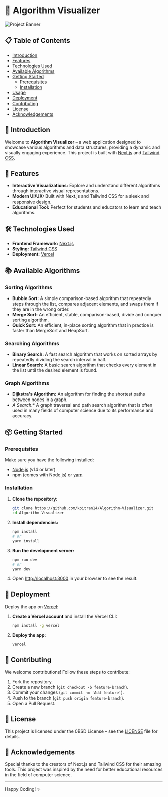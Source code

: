 # 🌟 Algorithm Visualizer

![Project Banner](https://via.placeholder.com/800x200.png?text=Algorithm+Visualizer)

## 📋 Table of Contents

- [Introduction](#-introduction)
- [Features](#-features)
- [Technologies Used](#-technologies-used)
- [Available Algorithms](#-available-algorithms)
- [Getting Started](#-getting-started)
  - [Prerequisites](#prerequisites)
  - [Installation](#installation)
- [Usage](#usage)
- [Deployment](#-deployment)
- [Contributing](#-contributing)
- [License](#-license)
- [Acknowledgements](#-acknowledgements)

## 🚀 Introduction

Welcome to **Algorithm Visualizer** – a web application designed to showcase various algorithms and data structures, providing a dynamic and visually engaging experience. This project is built with [Next.js](https://nextjs.org/) and [Tailwind CSS](https://tailwindcss.com/).

## 🎨 Features

- **Interactive Visualizations:** Explore and understand different algorithms through interactive visual representations.
- **Modern UI/UX:** Built with Next.js and Tailwind CSS for a sleek and responsive design.
- **Educational Tool:** Perfect for students and educators to learn and teach algorithms.

## 🛠️ Technologies Used

- **Frontend Framework:** [Next.js](https://nextjs.org/)
- **Styling:** [Tailwind CSS](https://tailwindcss.com/)
- **Deployment:** [Vercel](https://vercel.com/)

## 📚 Available Algorithms

### Sorting Algorithms
- **Bubble Sort:** A simple comparison-based algorithm that repeatedly steps through the list, compares adjacent elements, and swaps them if they are in the wrong order.
- **Merge Sort:** An efficient, stable, comparison-based, divide and conquer sorting algorithm.
- **Quick Sort:** An efficient, in-place sorting algorithm that in practice is faster than MergeSort and HeapSort.

### Searching Algorithms
- **Binary Search:** A fast search algorithm that works on sorted arrays by repeatedly dividing the search interval in half.
- **Linear Search:** A basic search algorithm that checks every element in the list until the desired element is found.

### Graph Algorithms
- **Dijkstra's Algorithm:** An algorithm for finding the shortest paths between nodes in a graph.
- **A* Search:** A graph traversal and path search algorithm that is often used in many fields of computer science due to its performance and accuracy.

## 📦 Getting Started

### Prerequisites

Make sure you have the following installed:
- [Node.js](https://nodejs.org/) (v14 or later)
- npm (comes with Node.js) or [yarn](https://yarnpkg.com/)

### Installation

1. **Clone the repository:**
   ```bash
   git clone https://github.com/koitran14/Algorithm-Visualizer.git
   cd Algorithm-Visualizer
   ```

2. **Install dependencies:**
   ```bash
   npm install
   # or
   yarn install
   ```

3. **Run the development server:**
   ```bash
   npm run dev
   # or
   yarn dev
   ```

4. Open [http://localhost:3000](http://localhost:3000) in your browser to see the result.

## 🚀 Deployment

Deploy the app on [Vercel](https://vercel.com/):

1. **Create a Vercel account** and install the Vercel CLI:
   ```bash
   npm install -g vercel
   ```

2. **Deploy the app:**
   ```bash
   vercel
   ```

## 🤝 Contributing

We welcome contributions! Follow these steps to contribute:
1. Fork the repository.
2. Create a new branch (`git checkout -b feature-branch`).
3. Commit your changes (`git commit -m 'Add feature'`).
4. Push to the branch (`git push origin feature-branch`).
5. Open a Pull Request.

## 📝 License

This project is licensed under the 0BSD License – see the [LICENSE](./LICENSE) file for details.

## 🌟 Acknowledgements

Special thanks to the creators of Next.js and Tailwind CSS for their amazing tools. This project was inspired by the need for better educational resources in the field of computer science.

---

Happy Coding! ✨
